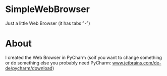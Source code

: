 # SimpleWebBrowser
Just a little Web Browser (it has tabs °-°)

# About
I created the Web Browser in PyCharm (soif you want to change something or do something else you probably need PyCharm: www.jetbrains.com/de-de/pycharm/download)
